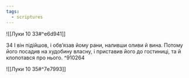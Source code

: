 ```yaml
---
tags:
  - scriptures
---
```


![[Луки 10 33#^e6d941]]

34 І він підійшов, і обв’язав йому рани, наливши оливи й вина. Потому його посадив на худобину власну, і приставив його до гостиниці, та й клопотався про нього. ^910264

![[Луки 10 35#^7e7993]]